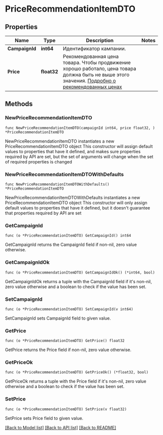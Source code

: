 # PriceRecommendationItemDTO

## Properties

Name | Type | Description | Notes
------------ | ------------- | ------------- | -------------
**CampaignId** | **int64** | Идентификатор кампании. | 
**Price** | **float32** | Рекомендованная цена товара. Чтобы продвижение хорошо работало, цена товара должна быть не выше этого значения. [Подробно о рекомендованных ценах](https://yandex.ru/support/marketplace/marketing/campaigns.html#prices)  | 

## Methods

### NewPriceRecommendationItemDTO

`func NewPriceRecommendationItemDTO(campaignId int64, price float32, ) *PriceRecommendationItemDTO`

NewPriceRecommendationItemDTO instantiates a new PriceRecommendationItemDTO object
This constructor will assign default values to properties that have it defined,
and makes sure properties required by API are set, but the set of arguments
will change when the set of required properties is changed

### NewPriceRecommendationItemDTOWithDefaults

`func NewPriceRecommendationItemDTOWithDefaults() *PriceRecommendationItemDTO`

NewPriceRecommendationItemDTOWithDefaults instantiates a new PriceRecommendationItemDTO object
This constructor will only assign default values to properties that have it defined,
but it doesn't guarantee that properties required by API are set

### GetCampaignId

`func (o *PriceRecommendationItemDTO) GetCampaignId() int64`

GetCampaignId returns the CampaignId field if non-nil, zero value otherwise.

### GetCampaignIdOk

`func (o *PriceRecommendationItemDTO) GetCampaignIdOk() (*int64, bool)`

GetCampaignIdOk returns a tuple with the CampaignId field if it's non-nil, zero value otherwise
and a boolean to check if the value has been set.

### SetCampaignId

`func (o *PriceRecommendationItemDTO) SetCampaignId(v int64)`

SetCampaignId sets CampaignId field to given value.


### GetPrice

`func (o *PriceRecommendationItemDTO) GetPrice() float32`

GetPrice returns the Price field if non-nil, zero value otherwise.

### GetPriceOk

`func (o *PriceRecommendationItemDTO) GetPriceOk() (*float32, bool)`

GetPriceOk returns a tuple with the Price field if it's non-nil, zero value otherwise
and a boolean to check if the value has been set.

### SetPrice

`func (o *PriceRecommendationItemDTO) SetPrice(v float32)`

SetPrice sets Price field to given value.



[[Back to Model list]](../README.md#documentation-for-models) [[Back to API list]](../README.md#documentation-for-api-endpoints) [[Back to README]](../README.md)



